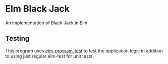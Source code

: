 # Elm Black Jack

An implementation of Black Jack in Elm

## Testing

This program uses [elm-program-test](https://github.com/avh4/elm-program-test) to test the application logic in addition to using just regular elm-test for unit tests.
